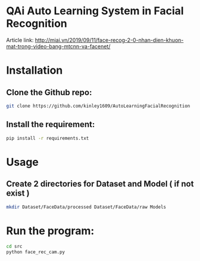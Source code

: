 # QAi Auto Learning System in Facial Recognition

Article link: http://miai.vn/2019/09/11/face-recog-2-0-nhan-dien-khuon-mat-trong-video-bang-mtcnn-va-facenet/

# Installation

## Clone the Github repo:
```bash
git clone https://github.com/kinley1609/AutoLearningFacialRecognition
```

## Install the requirement:
```bash
pip install -r requirements.txt
```

# Usage

## Create 2 directories for Dataset and Model ( if not exist )
```bash
mkdir Dataset/FaceData/processed Dataset/FaceData/raw Models
```

# Run the program:
```bash
cd src
python face_rec_cam.py
```
